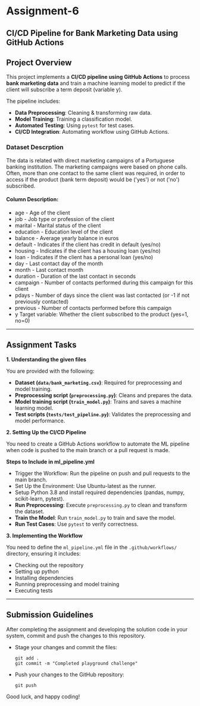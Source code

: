 # Assignment-6
## CI/CD Pipeline for Bank Marketing Data using GitHub Actions

##  Project Overview  
This project implements a **CI/CD pipeline using GitHub Actions** to process **bank marketing data** and train a machine learning model to predict if the client will subscribe a term deposit (variable y).

The pipeline includes:  
- **Data Preprocessing**: Cleaning & transforming raw data.  
- **Model Training**: Training a classification model.  
- **Automated Testing**: Using `pytest` for test cases.  
- **CI/CD Integration**: Automating workflow using GitHub Actions.  

### Dataset Descrption
The data is related with direct marketing campaigns of a Portuguese banking institution. The marketing campaigns were based on phone calls. Often, more than one contact to the same client was required, in order to access if the product (bank term deposit) would be ('yes') or not ('no') subscribed.

#### Column Description:
- age - Age of the client
- job - Job type or profession of the client
- marital - Marital status of the client
- education - Education level of the client
- balance - Average yearly balance in euros
- default - Indicates if the client has credit in default (yes/no)
- housing - Indicates if the client has a housing loan (yes/no)
- loan - Indicates if the client has a personal loan (yes/no)
- day - Last contact day of the month
- month - Last contact month
- duration - Duration of the last contact in seconds
- campaign - Number of contacts performed during this campaign for this client
- pdays - Number of days since the client was last contacted (or -1 if not previously contacted)
- previous - Number of contacts performed before this campaign
- y Target variable: Whether the client subscribed to the product (yes=1, no=0)

---
 
## Assignment Tasks

**1. Understanding the given files**

You are provided with the following:
* **Dataset (`data/bank_marketing.csv`)**: Required for preprocessing and model training.
* **Preprocessing script (`preprocessing.py`)**: Cleans and prepares the data.
* **Model training script (`train_model.py`)**: Trains and saves a machine learning model.
* **Test scripts (`tests/test_pipeline.py`)**: Validates the preprocessing and model performance.

**2. Setting Up the CI/CD Pipeline**

You need to create a GitHub Actions workflow to automate the ML pipeline when code is pushed to the main branch or a pull request is made.

**Steps to Include in ml_pipeline.yml**
* Trigger the Workflow: Run the pipeline on push and pull requests to the main branch.
* Set Up the Environment: Use Ubuntu-latest as the runner.
* Setup Python 3.8 and install required dependencies (pandas, numpy, scikit-learn, pytest).
* **Run Preprocessing**: Execute `preprocessing.py` to clean and transform the dataset.
* **Train the Model**: Run `train_model.py` to train and save the model.
* **Run Test Cases**: Use `pytest` to verify correctness.

**3. Implementing the Workflow**

You need to define the `ml_pipeline.yml` file in the `.github/workflows/` directory, ensuring it includes:

* Checking out the repository
* Setting up python
* Installing dependencies
* Running preprocessing and model training
* Executing tests

---

## Submission Guidelines
After completing the assignment and developing the solution code in your system, commit and push the changes to this repository. 
  - Stage your changes and commit the files:
    ```
    git add .
    git commit -m "Completed playground challenge"
    ```
  - Push your changes to the GitHub repository:
    ```
    git push
    ```

Good luck, and happy coding!
